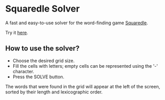 # Squaredle Solver
A fast and easy-to-use solver for the word-finding game [Squaredle](https://squaredle.app/).

Try it [here](https://idanhalp.github.io/Squaredle-Solver/live/).

## How to use the solver?
* Choose the desired grid size.
* Fill the cells with letters; empty cells can be represented using the '-' character.
* Press the SOLVE button.

The words that were found in the grid will appear at the left of the screen, sorted by their length and lexicographic order.
